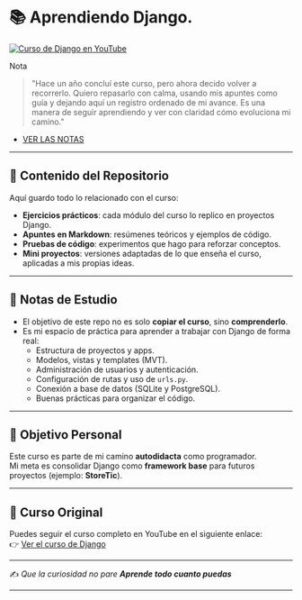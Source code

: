 # 📚 Aprendiendo Django.

[![Curso de Django en YouTube](https://img.youtube.com/vi/ydlwzwOUkyE/maxresdefault.jpg)](https://www.youtube.com/watch?v=ydlwzwOUkyE)

Nota 
> "Hace un año concluí este curso, pero ahora decido volver a recorrerlo. Quiero repasarlo con calma, usando mis apuntes como guía y dejando aquí un registro ordenado de mi avance. Es una manera de seguir aprendiendo y ver con claridad cómo evoluciona mi camino."

- [VER LAS NOTAS](../../NOTAS/curso_django.md)

---

## 📂 Contenido del Repositorio

Aquí guardo todo lo relacionado con el curso:

- **Ejercicios prácticos**: cada módulo del curso lo replico en proyectos Django.  
- **Apuntes en Markdown**: resúmenes teóricos y ejemplos de código.  
- **Pruebas de código**: experimentos que hago para reforzar conceptos.  
- **Mini proyectos**: versiones adaptadas de lo que enseña el curso, aplicadas a mis propias ideas.  

---

## 📝 Notas de Estudio

- El objetivo de este repo no es solo **copiar el curso**, sino **comprenderlo**.  
- Es mi espacio de práctica para aprender a trabajar con Django de forma real:  
  - Estructura de proyectos y apps.  
  - Modelos, vistas y templates (MVT).  
  - Administración de usuarios y autenticación.  
  - Configuración de rutas y uso de `urls.py`.  
  - Conexión a base de datos (SQLite y PostgreSQL).  
  - Buenas prácticas para organizar el código.  

---

## 🎯 Objetivo Personal

Este curso es parte de mi camino **autodidacta** como programador.  
Mi meta es consolidar Django como **framework base** para futuros proyectos (ejemplo: **StoreTic**).  

---

## 🔗 Curso Original

Puedes seguir el curso completo en YouTube en el siguiente enlace:  
👉 [Ver el curso de Django](https://www.youtube.com/watch?v=ydlwzwOUkyE)  

---

✍️ *Que la curiosidad no pare **Aprende todo cuanto puedas***

---
